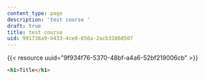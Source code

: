```yaml
---
content_type: page
description: 'test course '
draft: true
title: test course
uid: 991738a9-b433-4ce0-856a-2acb31868507
---
```

{{< resource uuid="9f934f76-5370-48bf-a4a6-52bf219006cb" >}}

```html
<h1>Title</h1>
```